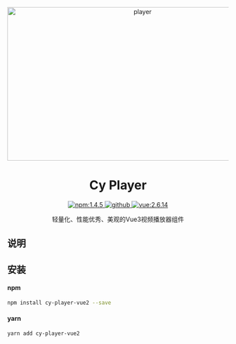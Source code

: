 <p align="center">
  <img src="https://cr1ky0-storage.oss-cn-chengdu.aliyuncs.com/player.png" alt="player" style="width:600px;height:350px;"/>
</p>


<h1 align="center">Cy Player</h1>

<p align="center">
  <a href="https://www.npmjs.com/package/cy-player-vue2">
    <img src="https://img.shields.io/badge/npm-1.4.5-blue" alt="npm:1.4.5">
  </a>
  <a href="https://github.com/Cr1ky0/cy-player-vue2">
    <img src="https://img.shields.io/badge/github-1.4.5-blue" alt="github">
  </a>
  <a href="https://github.com/vuejs/vue">
    <img src="https://img.shields.io/badge/vue-2.6.14-brightgreen" alt="vue:2.6.14">
  </a>
</p>
<p align="center">
   轻量化、性能优秀、美观的Vue3视频播放器组件
</p>


## 说明


## 安装

#### npm

```bash
npm install cy-player-vue2 --save
```

#### yarn

```bash
yarn add cy-player-vue2 
```

